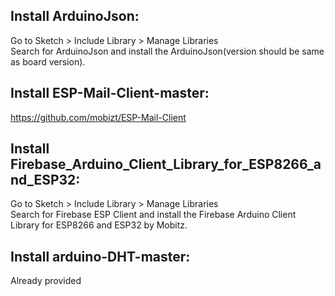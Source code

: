 ## **Install ArduinoJson**:<br/>
Go to Sketch > Include Library > Manage Libraries<br/>
Search for ArduinoJson and install the ArduinoJson(version should be same as board version).<br/>
## **Install ESP-Mail-Client-master**:<br/>
https://github.com/mobizt/ESP-Mail-Client<br/>
## **Install Firebase_Arduino_Client_Library_for_ESP8266_and_ESP32**: <br/>
Go to Sketch > Include Library > Manage Libraries<br/>
Search for Firebase ESP Client and install the Firebase Arduino Client Library for ESP8266 and ESP32 by Mobitz.<br/>
## **Install arduino-DHT-master**:<br/>
Already provided

